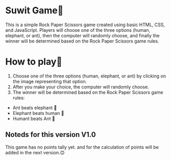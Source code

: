 # Suwit Game:game_die:

This is a simple Rock Paper Scissors game created using basic HTML, CSS, and JavaScript. Players will choose one of the three options (human, elephant, or ant), then the computer will randomly choose, and finally the winner will be determined based on the Rock Paper Scissors game rules.


# How to play:key:

1.  Choose one of the three options (human, elephant, or ant) by clicking on the image representing that option.
2.  After you make your choice, the computer will randomly choose.
3.  The winner will be determined based on the Rock Paper Scissors game rules:

-   Ant beats elephant :ant:
-   Elephant beats human :elephant:
-   Humant beats Ant :man:

## Noteds for this version V1.0
This game has no points tally yet. and for the calculation of points will be added in the next version.:blush:
